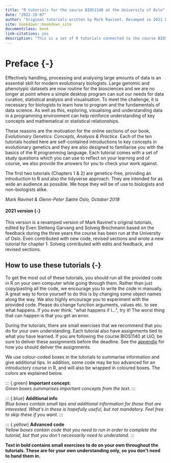 ```yaml
--- 
title: "R tutorials for the course BIOS1140 at the University of Oslo"
date: "2022-10-07"
author: "Original tutorials written by Mark Ravinet. Revamped in 2021 by Even Sletteng Garvang and Solveig Brochmann."
site: bookdown::bookdown_site
documentclass: book
link-citations: yes
description: "This is a set of R tutorials connected to the course BIOS1140 at the University of Oslo, and are meant as a companion to the book Evolutionary Genetics (Ravinet & Sætre, 2018). They do not assume any prior R knowledge."
---
```


# Preface {-}




<script src="js/hideOutput.js"></script>


Effectively handling, processing and analysing large amounts of data is an essential skill for modern evolutionary biologists. Large genomic and phenotypic datasets are now routine for the biosciences and we are no longer at point where a simple desktop program can suit our needs for data curation, statistical analysis and visualisation. To meet the challenge, it is necessary for biologists to learn how to program and the fundamentals of data science. As well as this, exploring, visualising and understanding data in a programming environment can help reinforce understanding of key concepts and mathematical or statistical relationships.

These reasons are the motivation for the online sections of our book, *Evolutionary Genetics: Concepts, Analysis & Practice*. Each of the ten tutorials hosted here are self-contained introductions to key concepts in evolutionary genetics and they are also designed to familiarise you with the basics of the R programming language. Each tutorial comes with a set of study questions which you can use to reflect on your learning and of course, we also provide the answers for you to check your work against.

The first two tutorials (Chapters 1 & 2) are genetics-free, providing an introduction to R and also the tidyverse approach. They are intended for as wide an audience as possible. We hope they will be of use to biologists and non-biologists alike. 

_Mark Ravinet & Glenn-Peter Sætre_
_Oslo, October 2018_

#### 2021 version {-}

This version is a revamped version of Mark Ravinet's original tutorials, edited by Even Sletteng Garvang and Solveig Brochmann based on the feedback during the three years the course has been run at the University of Oslo. Even contributed with new code, revised sections and wrote a new tutorial for chapter 1. Solveig contributed with edits and feedback, and revised sections.

## How to use these tutorials {-}

To get the most out of these tutorials, you should run all the provided code in R on your own computer while going through them. Rather than just copy/pasting all the code, we encourage you to write the code in manually. A great way to force yourself to do this is by changing some object names along the way. We also highly encourage you to experiment with the provided code. Please do change function arguments, values etc. to see what happens. If you ever think: "what happens if I...", try it! The worst thing that can happen is that you get an error.

During the tutorials, there are small exercises that we recommend that you do for your own understanding. Each tutorial also have assignments tied to what you have learned. If you are following the course BIOS1140 at UiO, be sure to deliver these assignments before the deadline. See the [appendix](#rmarkdown) for how you should deliver the assignments.

We use colour-coded boxes in the tutorials to summarise information and give additional tips. In addition, some code may be too advanced for an introductory course in R, and will also be wrapped in coloured boxes. The colors are explained below.

::: {.green}
**Important concept:**\
*Green boxes summarises important concepts from the text.*
:::

::: {.blue}
**Additional info**\
*Blue boxes contain small tips and additional information for those that are interested. What's in these is hopefully useful, but not mandatory. Feel free to skip these if you want.*
:::

::: {.yellow}
**Advanced code**\
*Yellow boxes contain code that you need to run in order to complete the tutorial, but that you don't necessarily need to understand.*
:::

**Text in bold contains small exercises to do on your own throughout the tutorials. These are for your own understanding only, so you don't need to hand them in.**
